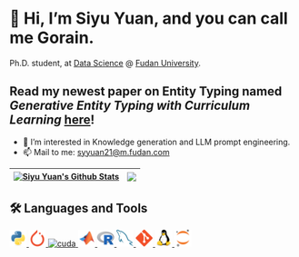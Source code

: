 # 👋 Hi, I’m Siyu Yuan, and you can call me Gorain.

Ph.D. student, at [Data Science](https://sds.fudan.edu.cn/) @ [Fudan University](https://www.fudan.edu.cn/).

## **Read my newest paper on Entity Typing named** ***Generative Entity Typing with Curriculum Learning*** [here](https://arxiv.org/abs/2210.02914)!

- 🔬 I’m interested in Knowledge generation and LLM prompt engineering.
- 📫 Mail to me: syyuan21@m.fudan.com


<!-- <img src="https://komarev.com/ghpvc/?username=siyuyuan&style=flat&color=268f77" alt=""/> -->

| <a href="https://github.com/siyuyuan"><img align="center" src="https://github-readme-stats.vercel.app/api?username=siyuyuan&show_icons=true&include_all_commits=true&theme=default&hide_border=true" alt="Siyu Yuan's Github Stats" /></a> | <a href="https://github.com/siyuyuan"><img align="center" src="https://github-readme-stats.vercel.app/api/top-langs/?username=siyuyuan&theme=default&layout=compact&hide_border=true&hide=JavaScript,HTML,CSS,SCSS,Jupyter%20Notebook,PHP" /></a> |
| ------------- | ------------- |

## 🛠️ Languages and Tools

<div>
  <a href="https://www.python.org" target="_blank" rel="noreferrer">
    <img src="https://raw.githubusercontent.com/devicons/devicon/master/icons/python/python-original.svg" alt="python" width="30" height="30"/>
  </a>
  <a href="https://pytorch.org/" target="_blank" rel="noreferrer">
    <img src="https://raw.githubusercontent.com/devicons/devicon/master/icons/pytorch/pytorch-original.svg" alt="pytorch" width="30" height="30"/>
  </a>
  <a href="https://developer.nvidia.com/cuda-toolkit" target="_blank" rel="noreferrer">
    <img src="https://raw.githubusercontent.com/aayushchugh/vscode-material-icon-theme/main/icons/cuda.svg" alt="cuda" width="30" height="30"/>
  </a>
  <a href="https://www.mathworks.com/" target="_blank" rel="noreferrer">
    <img src="https://raw.githubusercontent.com/devicons/devicon/master/icons/matlab/matlab-original.svg" alt="matlab" width="30" height="30"/>
  </a>
  <a href="https://www.r-project.org/" target="_blank" rel="noreferrer">
    <img src="https://raw.githubusercontent.com/devicons/devicon/master/icons/r/r-original.svg" alt="R" width="30" height="30"/>
  </a>
  <a href="https://www.mysql.com/" target="_blank" rel="noreferrer">
    <img src="https://raw.githubusercontent.com/devicons/devicon/master/icons/mysql/mysql-original.svg" alt="mysql" width="30" height="30"/>
  </a>
  <a href="https://git-scm.com/" target="_blank" rel="noreferrer">
    <img src="https://raw.githubusercontent.com/devicons/devicon/master/icons/git/git-original.svg" alt="git" width="30" height="30"/>
  </a>
  <a href="https://www.linux.org/" target="_blank" rel="noreferrer">
    <img src="https://raw.githubusercontent.com/devicons/devicon/master/icons/linux/linux-original.svg" alt="linux" width="30" height="30"/>
  </a>
  <a href="https://jupyter.org/" target="_blank" rel="noreferrer">
    <img src="https://raw.githubusercontent.com/devicons/devicon/master/icons/jupyter/jupyter-original.svg" alt="jupyter" width="30" height="30"/>
  </a>

</div>


<!---
#### Top Repositories


<a href="https://github.com/anuraghazra/github-readme-stats">
  <img align="center" src="https://github-readme-stats.vercel.app/api/pin/?username=anuraghazra&repo=github-readme-stats&theme=buefy" />
</a>
<a href="https://github.com/anuraghazra/anuraghazra.github.io">
  <img align="center" src="https://github-readme-stats.vercel.app/api/pin/?username=anuraghazra&repo=anuraghazra.github.io&theme=buefy" />
</a>




- 🌱 I’m currently learning ...
- 💞️ I’m looking to collaborate on ...

--->

